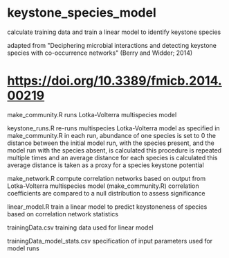 # keystone_species_model
calculate training data and train a linear model to identify keystone species

adapted from "Deciphering microbial interactions and detecting keystone species with co-occurrence networks" (Berry and Widder; 2014)
# https://doi.org/10.3389/fmicb.2014.00219

make_community.R
runs Lotka-Volterra multispecies model

keystone_runs.R
re-runs multispecies Lotka-Volterra model as specified in make_community.R
in each run, abundance of one species is set to 0
the distance between the initial model run, with the species present, and the model run with the species absent, is calculated
this procedure is repeated multiple times and an average distance for each species is calculated
this average distance is taken as a proxy for a species keystone potential

make_network.R
compute correlation networks based on output from Lotka-Volterra multispecies model (make_community.R)
correlation coefficients are compared to a null distribution to assess significance

linear_model.R
train a linear model to predict keystoneness of species based on correlation network statistics

trainingData.csv
training data used for linear model

trainingData_model_stats.csv
specification of input parameters used for model runs
